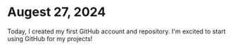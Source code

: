 # Augest 27, 2024
Today, I created my first GitHub account and repository. I'm excited to start using GitHub for my projects!
